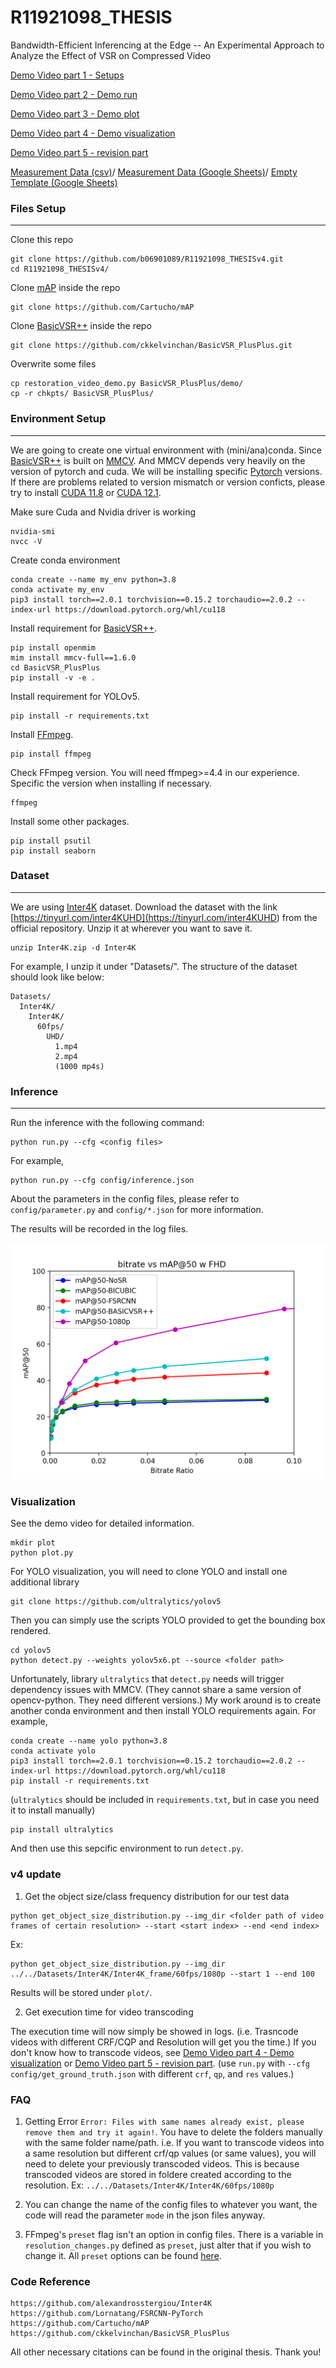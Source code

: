 # R11921098_THESIS
Bandwidth-Efficient Inferencing at the Edge -- An Experimental Approach to Analyze the Effect of VSR on Compressed Video

[Demo Video part 1 - Setups](https://youtu.be/yaGjfAWvI1I)

[Demo Video part 2 - Demo run](https://youtu.be/Arcdfwvgnz8)

[Demo Video part 3 - Demo plot](https://youtu.be/g6F2YeXbqyE)

[Demo Video part 4 - Demo visualization](https://youtu.be/V4gepF-8xaE)

[Demo Video part 5 - revision part](https://youtu.be/z9e44XhxxfQ)

[Measurement Data (csv)](https://github.com/b06901089/R11921098_THESISv3/blob/main/nslab_data.csv)/
[Measurement Data (Google Sheets)](https://docs.google.com/spreadsheets/d/1Sc_uSJrqslbilyXWuuKgUcYN8FauxC2wiJDxMEutVpg/edit?usp=sharing)/
[Empty Template (Google Sheets)](https://docs.google.com/spreadsheets/d/1OiAFg_P2GxH8_gPKQVUOfqzXQ58DcqLDcpOePpG8GrE/edit?usp=sharing)

### Files Setup
---

Clone this repo
```
git clone https://github.com/b06901089/R11921098_THESISv4.git
cd R11921098_THESISv4/
```

Clone [mAP](<https://github.com/Cartucho/mAP>) inside the repo
```
git clone https://github.com/Cartucho/mAP
```

Clone [BasicVSR++](<https://github.com/ckkelvinchan/BasicVSR_PlusPlus>) inside the repo
```
git clone https://github.com/ckkelvinchan/BasicVSR_PlusPlus.git
```

Overwrite some files
```
cp restoration_video_demo.py BasicVSR_PlusPlus/demo/
cp -r chkpts/ BasicVSR_PlusPlus/
```

### Environment Setup
---

We are going to create one virtual environment with (mini/ana)conda. 
Since [BasicVSR++](<https://github.com/ckkelvinchan/BasicVSR_PlusPlus>) is built on [MMCV](https://github.com/open-mmlab/mmcv).
And MMCV depends very heavily on the version of pytorch and cuda.
We will be installing specific [Pytorch](https://pytorch.org/) versions.
If there are problems related to version mismatch or version conficts, please try to install [CUDA 11.8](https://developer.nvidia.com/cuda-11-8-0-download-archive) or [CUDA 12.1](https://developer.nvidia.com/cuda-12-1-0-download-archive).

Make sure Cuda and Nvidia driver is working
```
nvidia-smi
nvcc -V
```

Create conda environment
```
conda create --name my_env python=3.8
conda activate my_env
pip3 install torch==2.0.1 torchvision==0.15.2 torchaudio==2.0.2 --index-url https://download.pytorch.org/whl/cu118
```

Install requirement for [BasicVSR++](<https://github.com/ckkelvinchan/BasicVSR_PlusPlus>).
```
pip install openmim
mim install mmcv-full==1.6.0
cd BasicVSR_PlusPlus
pip install -v -e .
```

Install requirement for YOLOv5.
```
pip install -r requirements.txt
```

Install [FFmpeg](https://ffmpeg.org/).
```
pip install ffmpeg
```

Check FFmpeg version. You will need ffmpeg>=4.4 in our experience. Specific the version when installing if necessary.
```
ffmpeg
```

Install some other packages.
```
pip install psutil
pip install seaborn
```

### Dataset
---

We are using [Inter4K](<https://github.com/alexandrosstergiou/Inter4K>) dataset. 
Download the dataset with the link [https://tinyurl.com/inter4KUHD](<https://tinyurl.com/inter4KUHD>) from the official repository.
Unzip it at wherever you want to save it.
```
unzip Inter4K.zip -d Inter4K
```

For example, I unzip it under "Datasets/". The structure of the dataset should look like below:
```
Datasets/
  Inter4K/
    Inter4K/
      60fps/
        UHD/
          1.mp4
          2.mp4
          (1000 mp4s)
```

### Inference
---

Run the inference with the following command:

```
python run.py --cfg <config files>
```

For example,
```
python run.py --cfg config/inference.json
```

About the parameters in the config files, please refer to `config/parameter.py` and `config/*.json` for more information.

The results will be recorded in the log files.

![plot](https://github.com/b06901089/R11921098_THESISv3/blob/main/image/example.png?raw=true)


### Visualization

See the demo video for detailed information.

```
mkdir plot
python plot.py
```

For YOLO visualization, you will need to clone YOLO and install one additional library

```
git clone https://github.com/ultralytics/yolov5
```

Then you can simply use the scripts YOLO provided to get the bounding box rendered.

```
cd yolov5
python detect.py --weights yolov5x6.pt --source <folder path>
```

Unfortunately, library `ultralytics` that `detect.py` needs will trigger dependency issues with MMCV.
(They cannot share a same version of opencv-python. They need different versions.)
My work around is to create another conda environment and then install YOLO requirements again. For example,

```
conda create --name yolo python=3.8
conda activate yolo
pip3 install torch==2.0.1 torchvision==0.15.2 torchaudio==2.0.2 --index-url https://download.pytorch.org/whl/cu118
pip install -r requirements.txt
```

(`ultralytics` should be included in `requirements.txt`, but in case you need it to install manually)

```
pip install ultralytics
```

And then use this sepcific environment to run `detect.py`.


### v4 update

1. Get the object size/class frequency distribution for our test data

```
python get_object_size_distribution.py --img_dir <folder path of video frames of certain resolution> --start <start index> --end <end index>
```

Ex:

```
python get_object_size_distribution.py --img_dir ../../Datasets/Inter4K/Inter4K_frame/60fps/1080p --start 1 --end 100
```

Results will be stored under `plot/`.

2. Get execution time for video transcoding

The execution time will now simply be showed in logs. 
(i.e. Trasncode videos with different CRF/CQP and Resolution will get you the time.)
If you don't know how to transcode videos, see [Demo Video part 4 - Demo visualization](https://youtu.be/V4gepF-8xaE) or [Demo Video part 5 - revision part](https://youtu.be/z9e44XhxxfQ).
(use `run.py` with `--cfg config/get_ground_truth.json` with different `crf`, `qp`, and `res` values.)


### FAQ

1. Getting Error `Error: Files with same names already exist, please remove them and try it again!`. You have to delete the folders manually with the same folder name/path. i.e. If you want to transcode videos into a same resolution but different crf/qp values (or same values), you will need to delete your previously transcoded videos. This is because transcoded videos are stored in foldere created according to the resolution. Ex: `../../Datasets/Inter4K/Inter4K/60fps/1080p`

2. You can change the name of the config files to whatever you want, the code will read the parameter `mode` in the json files anyway.

3. FFmpeg's `preset` flag isn't an option in config files. There is a variable in `resolution_changes.py` defined as `preset`, just alter that if you wish to change it. All `preset` options can be found [here](https://trac.ffmpeg.org/wiki/Encode/H.264#Preset).

### Code Reference

```
https://github.com/alexandrosstergiou/Inter4K
https://github.com/Lornatang/FSRCNN-PyTorch
https://github.com/Cartucho/mAP
https://github.com/ckkelvinchan/BasicVSR_PlusPlus
```

All other necessary citations can be found in the original thesis. Thank you!
